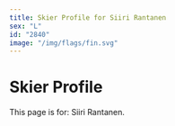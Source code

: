 ```yaml
---
title: Skier Profile for Siiri Rantanen
sex: "L"
id: "2840"
image: "/img/flags/fin.svg" 
---
```


# Skier Profile

This page is for: Siiri Rantanen.
    